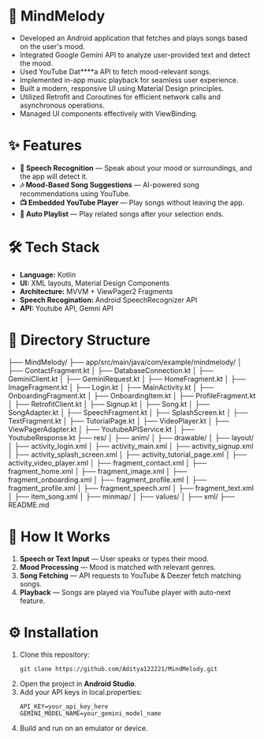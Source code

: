 # 🎵 MindMelody


* Developed an Android application that fetches and plays songs based on the user's mood.
* Integrated Google Gemini API to analyze user-provided text and detect the mood.
* Used YouTube Dat****a API to fetch mood-relevant songs.
* Implemented in-app music playback for seamless user experience.
* Built a modern, responsive UI using Material Design principles.
* Utilized Retrofit and Coroutines for efficient network calls and asynchronous operations.
* Managed UI components effectively with ViewBinding.


# ✨ Features


* <strong>🎤 Speech Recognition</strong> — Speak about your mood or surroundings, and the app will detect it.
* <strong>🎶 Mood-Based Song Suggestions</strong> — AI-powered song recommendations using YouTube.
* <strong>📺 Embedded YouTube Player</strong> — Play songs without leaving the app.
* <strong>🔀 Auto Playlist</strong> — Play related songs after your selection ends.


# 🛠 Tech Stack


<ul>
<li><strong>Language:</strong> Kotlin</li>
<li><strong>UI:</strong> XML layouts, Material Design Components</li>
<li><strong>Architecture:</strong> MVVM + ViewPager2 Fragments</li>
<li><strong>Speech Recogination: </strong> Android SpeechRecognizer API</li>
<li><strong>API: </strong> Youtube API, Gemni API</li>
</ul>

# 📂 Directory Structure


 ├── MindMelody/
 ├── app/src/main/java/com/example/mindmelody/
 │    ├── ContactFragment.kt
 │    ├── DatabaseConnection.kt
 │    ├── GeminiClient.kt
 │    ├── GeminiRequest.kt
 │    ├── HomeFragment.kt
 │    ├── ImageFragment.kt
 │    ├── Login.kt
 │    ├── MainActivity.kt
 │    ├── OnboardingFragment.kt
 │    ├── OnboardingItem.kt
 │    ├── ProfileFragment.kt
 │    ├── RetrofitClient.kt
 │    ├── Signup.kt
 │    ├── Song.kt
 │    ├── SongAdapter.kt
 │    ├── SpeechFragment.kt
 │    ├── SplashScreen.kt
 │    ├── TextFragment.kt
 │    ├── TutorialPage.kt
 │    ├── VideoPlayer.kt
 │    ├── ViewPagerAdapter.kt
 │    ├── YoutubeAPIService.kt
 │    ├── YoutubeResponse.kt
 ├── res/
 │    ├── anim/
 │    ├── drawable/
 │    ├── layout/
 │              ├── activity_login.xml
 │              ├── activity_main.xml
 │              ├── activity_signup.xml
 │              ├── activity_splash_screen.xml
 │              ├── activity_tutorial_page.xml
 │              ├── activity_video_player.xml
 │              ├── fragment_contact.xml
 │              ├── fragment_home.xml
 │              ├── fragment_image.xml
 │              ├── fragment_onboarding.xml
 │              ├── fragment_profile.xml
 │              ├── fragment_profile.xml
 │              ├── fragment_speech.xml
 │              ├── fragment_text.xml
 │              ├── item_song.xml
 │    ├── minmap/
 │    ├── values/
 │    ├── xml/
 ├── README.md


# 🚀 How It Works


<ol>
<li><strong>Speech or Text Input</strong> — User speaks or types their mood.</li>
<li><strong>Mood Processing</strong> — Mood is matched with relevant genres.</li>
<li><strong>Song Fetching</strong> — API requests to YouTube & Deezer fetch matching songs.</li>
<li><strong>Playback</strong> — Songs are played via YouTube player with auto-next feature.</li>
</ol>

# ⚙️ Installation


<ol>
<li>Clone this repository:

```
git clone https://github.com/Aditya122221/MindMelody.git
```
</li>

<li>Open the project in <strong>Android Studio</strong>.</li>
<li>Add your API keys in local.properties:

```
API_KEY=your_api_key_here
GEMINI_MODEL_NAME=your_gemini_model_name
```
</li>
<li>Build and run on an emulator or device.</li>
</ol>